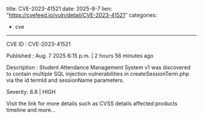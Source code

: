  
title: CVE-2023-41521
date: 2025-8-7
lien: "https://cvefeed.io/vuln/detail/CVE-2023-41521"
categories:
  - cve
---

CVE ID : CVE-2023-41521

Published :  Aug. 7
2025
6:15 p.m. | 2 hours
56 minutes ago

Description : Student Attendance Management System v1 was discovered to contain multiple SQL injection vulnerabilities in createSessionTerm.php via the id
termId
and sessionName parameters.

Severity: 8.8 | HIGH

Visit the link for more details
such as CVSS details
affected products
timeline
and more...
